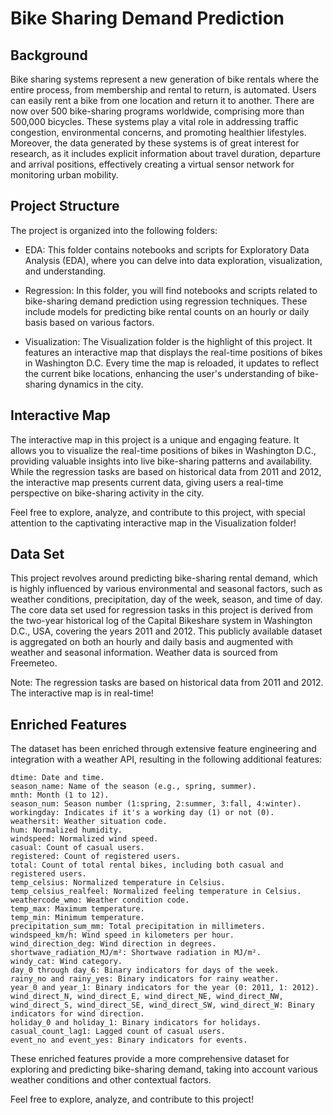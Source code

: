 # Bike Sharing Demand Prediction

## Background

Bike sharing systems represent a new generation of bike rentals where the entire process, from membership and rental to return, is automated. Users can easily rent a bike from one location and return it to another. There are now over 500 bike-sharing programs worldwide, comprising more than 500,000 bicycles. These systems play a vital role in addressing traffic congestion, environmental concerns, and promoting healthier lifestyles. Moreover, the data generated by these systems is of great interest for research, as it includes explicit information about travel duration, departure and arrival positions, effectively creating a virtual sensor network for monitoring urban mobility.

## Project Structure

The project is organized into the following folders:

  - EDA: This folder contains notebooks and scripts for Exploratory Data Analysis (EDA), where you can delve into data exploration, visualization, and understanding.

  - Regression: In this folder, you will find notebooks and scripts related to bike-sharing demand prediction using regression techniques. These include models for predicting bike rental counts on an hourly or daily basis based on various factors.
  
  - Visualization: The Visualization folder is the highlight of this project. It features an interactive map that displays the real-time positions of bikes in Washington D.C. Every time the map is reloaded, it updates to reflect the current bike locations, enhancing the user's understanding of bike-sharing dynamics in the city.

## Interactive Map

The interactive map in this project is a unique and engaging feature. It allows you to visualize the real-time positions of bikes in Washington D.C., providing valuable insights into live bike-sharing patterns and availability. While the regression tasks are based on historical data from 2011 and 2012, the interactive map presents current data, giving users a real-time perspective on bike-sharing activity in the city.

Feel free to explore, analyze, and contribute to this project, with special attention to the captivating interactive map in the Visualization folder!


## Data Set

This project revolves around predicting bike-sharing rental demand, which is highly influenced by various environmental and seasonal factors, such as weather conditions, precipitation, day of the week, season, and time of day. The core data set used for regression tasks in this project is derived from the two-year historical log of the Capital Bikeshare system in Washington D.C., USA, covering the years 2011 and 2012. This publicly available dataset is aggregated on both an hourly and daily basis and augmented with weather and seasonal information. Weather data is sourced from Freemeteo.

Note: The regression tasks are based on historical data from 2011 and 2012. The interactive map is in real-time!

## Enriched Features

The dataset has been enriched through extensive feature engineering and integration with a weather API, resulting in the following additional features:

    dtime: Date and time.
    season_name: Name of the season (e.g., spring, summer).
    mnth: Month (1 to 12).
    season_num: Season number (1:spring, 2:summer, 3:fall, 4:winter).
    workingday: Indicates if it's a working day (1) or not (0).
    weathersit: Weather situation code.
    hum: Normalized humidity.
    windspeed: Normalized wind speed.
    casual: Count of casual users.
    registered: Count of registered users.
    total: Count of total rental bikes, including both casual and registered users.
    temp_celsius: Normalized temperature in Celsius.
    temp_celsius_realfeel: Normalized feeling temperature in Celsius.
    weathercode_wmo: Weather condition code.
    temp_max: Maximum temperature.
    temp_min: Minimum temperature.
    precipitation_sum_mm: Total precipitation in millimeters.
    windspeed_km/h: Wind speed in kilometers per hour.
    wind_direction_deg: Wind direction in degrees.
    shortwave_radiation_MJ/m²: Shortwave radiation in MJ/m².
    windy_cat: Wind category.
    day_0 through day_6: Binary indicators for days of the week.
    rainy_no and rainy_yes: Binary indicators for rainy weather.
    year_0 and year_1: Binary indicators for the year (0: 2011, 1: 2012).
    wind_direct_N, wind_direct_E, wind_direct_NE, wind_direct_NW, wind_direct_S, wind_direct_SE, wind_direct_SW, wind_direct_W: Binary indicators for wind direction.
    holiday_0 and holiday_1: Binary indicators for holidays.
    casual_count_lag1: Lagged count of casual users.
    event_no and event_yes: Binary indicators for events.

These enriched features provide a more comprehensive dataset for exploring and predicting bike-sharing demand, taking into account various weather conditions and other contextual factors.

Feel free to explore, analyze, and contribute to this project!